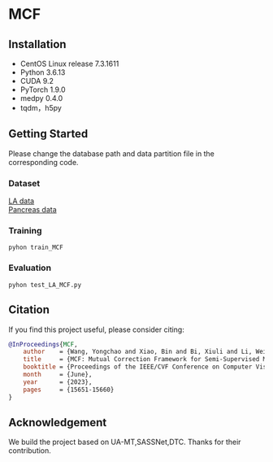 # MCF

## Installation
* CentOS Linux release 7.3.1611
* Python 3.6.13
* CUDA 9.2
* PyTorch 1.9.0
* medpy 0.4.0
* tqdm，h5py

## Getting Started
Please change the database path and data partition file in the corresponding code.
### Dataset
[LA data](https://drive.google.com/drive/folders/1_LObmdkxeERWZrAzXDOhOJ0ikNEm0l_l?usp=sharing)  
[Pancreas data](https://drive.google.com/drive/folders/1kQX8z34kF62ZF_1-DqFpIosB4zDThvPz?usp=sharing)
### Training
`pyhon train_MCF`
### Evaluation
`pyhon test_LA_MCF.py`

## Citation
If you find this project useful, please consider citing:

```bibtex
@InProceedings{MCF,
    author    = {Wang, Yongchao and Xiao, Bin and Bi, Xiuli and Li, Weisheng and Gao, Xinbo},
    title     = {MCF: Mutual Correction Framework for Semi-Supervised Medical Image Segmentation},
    booktitle = {Proceedings of the IEEE/CVF Conference on Computer Vision and Pattern Recognition (CVPR)},
    month     = {June},
    year      = {2023},
    pages     = {15651-15660}
}
```
## Acknowledgement

We build the project based on UA-MT,SASSNet,DTC.
Thanks for their contribution.
